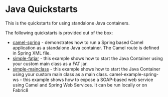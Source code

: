 Java Quickstarts
================

This is the quickstarts for using standalone Java containers.

The following quickstarts is provided out of the box:

* [camel-spring](camel-spring) - demonstrates how to run a Spring based Camel application as a standalone Java container. The Camel route is defined in Spring XML file.
* [simple-fatjar](simple-fatjar) - this example shows how to start the Java Container using your custom main class as a FAT jar.
* [simple-mainclass](simple-mainclass) - this example shows how to start the Java Container using your custom main class as a main class.
camel-example-spring-ws - this example shows how to expose a SOAP-based web service using Camel and Spring Web Services. It can be run locally or on Fabric8
